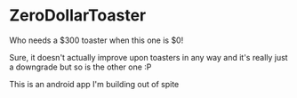 # ZeroDollarToaster

Who needs a $300 toaster when this one is $0!

Sure, it doesn't actually improve upon toasters in any way and it's really just a downgrade but so is the other one :P

This is an android app I'm building out of spite
